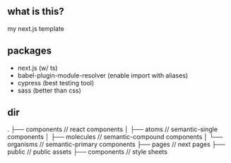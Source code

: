 ## what is this?
my next.js template

## packages
- next.js (w/ ts)
- babel-plugin-module-resolver (enable import with aliases)
- cypress (best testing tool)
- sass (better than css)

## dir
.
├── components // react components
│   ├── atoms // semantic-single components
│   ├── molecules // semantic-compound components
│   └── organisms // semantic-primary components
├── pages // next pages
├── public // public assets
├── components // style sheets